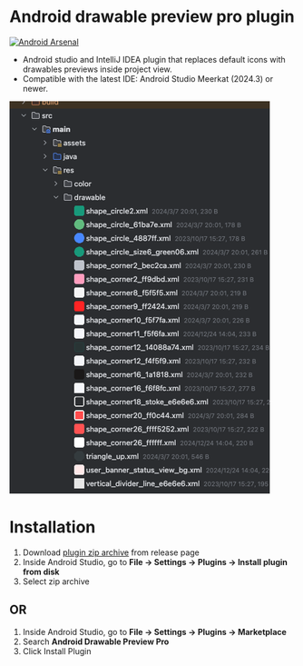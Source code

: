 # Android drawable preview pro plugin

[![Android Arsenal]( https://img.shields.io/badge/Android%20Arsenal-Android%20drawable%20preview%20plugin-green.svg?style=flat )]( https://android-arsenal.com/details/1/7000 )

- Android studio and IntelliJ IDEA plugin that replaces default icons with drawables previews inside project view.
- Compatible with the latest IDE: Android Studio Meerkat (2024.3) or newer.

![screenshot](./screenshot.png)

# Installation

1. Download [plugin zip archive](https://github.com/hust-twj/Android-drawable-preview-pro-plugin/releases/) from release page
2. Inside Android Studio, go to **File -> Settings -> Plugins -> Install plugin from disk**
3. Select zip archive

## OR

1. Inside Android Studio, go to **File -> Settings -> Plugins -> Marketplace**
2. Search **Android Drawable Preview Pro**
3. Click Install Plugin
